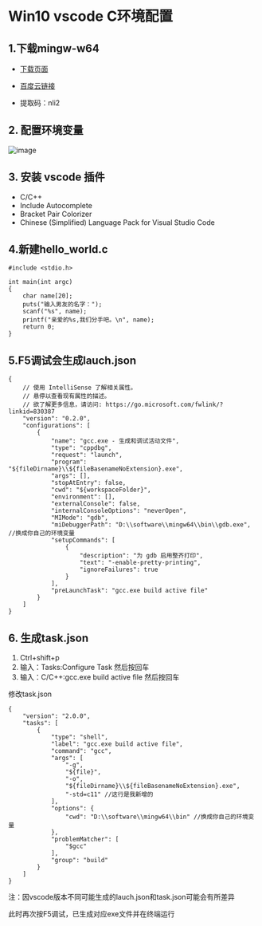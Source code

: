 # Win10 vscode C环境配置
## 1.下载mingw-w64

- [下载页面](http://mingw-w64.org/doku.php/download)

- [百度云链接](https://pan.baidu.com/s/1SBZhpgnpyMm9zc72ACPmvw)
- 提取码：nli2

## 2. 配置环境变量
![image](http://img.gek6.com/FsGkJb-bzekUL2tCuRwQMUH6KcZf)

## 3. 安装 vscode 插件
- C/C++
- Include Autocomplete
- Bracket Pair Colorizer
- Chinese (Simplified) Language Pack for Visual Studio Code


## 4.新建hello_world.c

```
#include <stdio.h>

int main(int argc)
{
    char name[20];
    puts("输入男友的名字：");
    scanf("%s", name);
    printf("亲爱的%s,我们分手吧。\n", name);
    return 0;
}
```

## 5.F5调试会生成lauch.json

```
{
    // 使用 IntelliSense 了解相关属性。 
    // 悬停以查看现有属性的描述。
    // 欲了解更多信息，请访问: https://go.microsoft.com/fwlink/?linkid=830387
    "version": "0.2.0",
    "configurations": [
        {
            "name": "gcc.exe - 生成和调试活动文件",
            "type": "cppdbg",
            "request": "launch",
            "program": "${fileDirname}\\${fileBasenameNoExtension}.exe",
            "args": [],
            "stopAtEntry": false,
            "cwd": "${workspaceFolder}",
            "environment": [],
            "externalConsole": false,
            "internalConsoleOptions": "neverOpen",
            "MIMode": "gdb",
            "miDebuggerPath": "D:\\software\\mingw64\\bin\\gdb.exe", //换成你自己的环境变量
            "setupCommands": [
                {
                    "description": "为 gdb 启用整齐打印",
                    "text": "-enable-pretty-printing",
                    "ignoreFailures": true
                }
            ],
            "preLaunchTask": "gcc.exe build active file"
        }
    ]
}
```

## 6. 生成task.json
1. Ctrl+shift+p
2. 输入：Tasks:Configure Task 然后按回车
3. 输入：C/C++:gcc.exe build active file 然后按回车

修改task.json
```
{
    "version": "2.0.0",
    "tasks": [
        {
            "type": "shell",
            "label": "gcc.exe build active file",
            "command": "gcc",
            "args": [
                "-g",
                "${file}",
                "-o",
                "${fileDirname}\\${fileBasenameNoExtension}.exe",
                "-std=c11" //这行是我新增的
            ],
            "options": {
                "cwd": "D:\\software\\mingw64\\bin" //换成你自己的环境变量
            },
            "problemMatcher": [
                "$gcc"
            ],
            "group": "build"
        }
    ]
}
```
注：因vscode版本不同可能生成的lauch.json和task.json可能会有所差异

此时再次按F5调试，已生成对应exe文件并在终端运行
